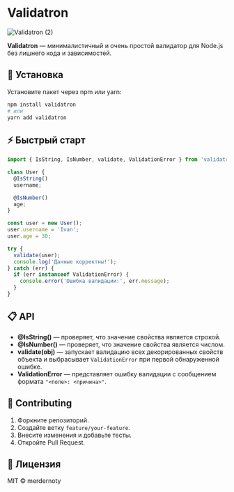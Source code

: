 # Validatron

![Validatron (2)](https://github.com/user-attachments/assets/09e3d372-1fe7-4b3a-a4be-d99c729ccea3)

**Validatron** — минималистичный и очень простой валидатор для Node.js без лишнего кода и зависимостей.

## 🚀 Установка

Установите пакет через npm или yarn:

```bash
npm install validatron
# или
yarn add validatron
```

## ⚡ Быстрый старт

```js
import { IsString, IsNumber, validate, ValidationError } from 'validatron';

class User {
  @IsString()
  username;

  @IsNumber()
  age;
}

const user = new User();
user.username = 'Ivan';
user.age = 30;

try {
  validate(user);
  console.log('Данные корректны!');
} catch (err) {
  if (err instanceof ValidationError) {
    console.error('Ошибка валидации:', err.message);
  }
}
```

## 📋 API

* **@IsString()** — проверяет, что значение свойства является строкой.
* **@IsNumber()** — проверяет, что значение свойства является числом.
* **validate(obj)** — запускает валидацию всех декорированных свойств объекта и выбрасывает `ValidationError` при первой обнаруженной ошибке.
* **ValidationError** — представляет ошибку валидации с сообщением формата `"<поле>: <причина>"`.

## 🤝 Contributing

1. Форкните репозиторий.
2. Создайте ветку `feature/your-feature`.
3. Внесите изменения и добавьте тесты.
4. Откройте Pull Request.

## 📄 Лицензия

MIT © merdernoty
